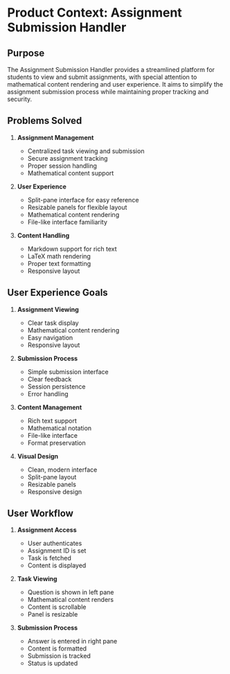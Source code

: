 # Product Context: Assignment Submission Handler

## Purpose

The Assignment Submission Handler provides a streamlined platform for students to view and submit assignments, with special attention to mathematical content rendering and user experience. It aims to simplify the assignment submission process while maintaining proper tracking and security.

## Problems Solved

1. **Assignment Management**

   - Centralized task viewing and submission
   - Secure assignment tracking
   - Proper session handling
   - Mathematical content support

2. **User Experience**

   - Split-pane interface for easy reference
   - Resizable panels for flexible layout
   - Mathematical content rendering
   - File-like interface familiarity

3. **Content Handling**
   - Markdown support for rich text
   - LaTeX math rendering
   - Proper text formatting
   - Responsive layout

## User Experience Goals

1. **Assignment Viewing**

   - Clear task display
   - Mathematical content rendering
   - Easy navigation
   - Responsive layout

2. **Submission Process**

   - Simple submission interface
   - Clear feedback
   - Session persistence
   - Error handling

3. **Content Management**

   - Rich text support
   - Mathematical notation
   - File-like interface
   - Format preservation

4. **Visual Design**
   - Clean, modern interface
   - Split-pane layout
   - Resizable panels
   - Responsive design

## User Workflow

1. **Assignment Access**

   - User authenticates
   - Assignment ID is set
   - Task is fetched
   - Content is displayed

2. **Task Viewing**

   - Question is shown in left pane
   - Mathematical content renders
   - Content is scrollable
   - Panel is resizable

3. **Submission Process**
   - Answer is entered in right pane
   - Content is formatted
   - Submission is tracked
   - Status is updated
